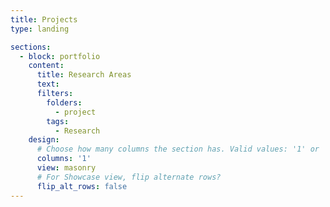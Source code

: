 ```yaml
---
title: Projects
type: landing

sections: 
  - block: portfolio
    content:
      title: Research Areas
      text: 
      filters:
        folders:
          - project
        tags:
          - Research
    design:
      # Choose how many columns the section has. Valid values: '1' or '2'.
      columns: '1'
      view: masonry
      # For Showcase view, flip alternate rows?
      flip_alt_rows: false
---
```

